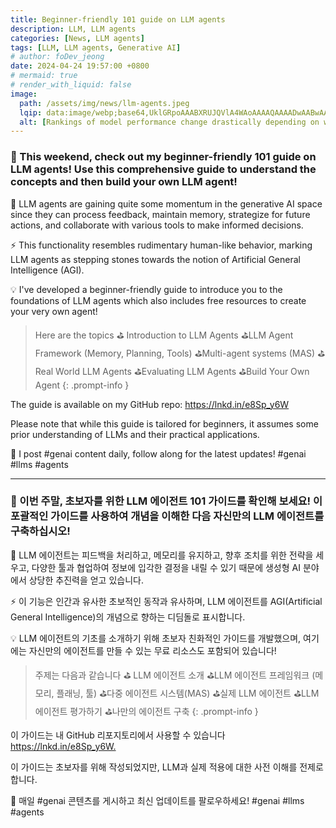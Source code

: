 ```yaml
---
title: Beginner-friendly 101 guide on LLM agents
description: LLM, LLM agents
categories: [News, LLM agents]
tags: [LLM, LLM agents, Generative AI]
# author: foDev_jeong
date: 2024-04-24 19:57:00 +0800
# mermaid: true
# render_with_liquid: false
image:
  path: /assets/img/news/llm-agents.jpeg
  lqip: data:image/webp;base64,UklGRpoAAABXRUJQVlA4WAoAAAAQAAAADwAABwAAQUxQSDIAAAARL0AmbZurmr57yyIiqE8oiG0bejIYEQTgqiDA9vqnsUSI6H+oAERp2HZ65qP/VIAWAFZQOCBCAAAA8AEAnQEqEAAIAAVAfCWkAALp8sF8rgRgAP7o9FDvMCkMde9PK7euH5M1m6VWoDXf2FkP3BqV0ZYbO6NA/VFIAAAA
  alt: [Rankings of model performance change drastically depending on which LLM is used as the judge on KILT-NQ]
---
```


### 🎊 This weekend, check out my beginner-friendly 101 guide on LLM agents! Use this comprehensive guide to understand the concepts and then build your own LLM agent!

🥁 LLM agents are gaining quite some momentum in the generative AI space since they can process feedback, maintain memory, strategize for future actions, and collaborate with various tools to make informed decisions.

⚡ This functionality resembles rudimentary human-like behavior, marking LLM agents as stepping stones towards the notion of Artificial General Intelligence (AGI).

💡 I've developed a beginner-friendly guide to introduce you to the foundations of LLM agents which also includes free resources to create your very own agent!

> Here are the topics
⛳ Introduction to LLM Agents
⛳LLM Agent Framework (Memory, Planning, Tools)
⛳Multi-agent systems (MAS)
⛳Real World LLM Agents
⛳Evaluating LLM Agents
⛳Build Your Own Agent
{: .prompt-info }

The guide is available on my GitHub repo: <https://lnkd.in/e8Sp_y6W>

Please note that while this guide is tailored for beginners, it assumes some prior understanding of LLMs and their practical applications.

🚨 I post #genai content daily, follow along for the latest updates! #genai #llms #agents

* * * 

### 🎊 이번 주말, 초보자를 위한 LLM 에이전트 101 가이드를 확인해 보세요! 이 포괄적인 가이드를 사용하여 개념을 이해한 다음 자신만의 LLM 에이전트를 구축하십시오!

🥁 LLM 에이전트는 피드백을 처리하고, 메모리를 유지하고, 향후 조치를 위한 전략을 세우고, 다양한 툴과 협업하여 정보에 입각한 결정을 내릴 수 있기 때문에 생성형 AI 분야에서 상당한 추진력을 얻고 있습니다.

⚡ 이 기능은 인간과 유사한 초보적인 동작과 유사하며, LLM 에이전트를 AGI(Artificial General Intelligence)의 개념으로 향하는 디딤돌로 표시합니다.

💡 LLM 에이전트의 기초를 소개하기 위해 초보자 친화적인 가이드를 개발했으며, 여기에는 자신만의 에이전트를 만들 수 있는 무료 리소스도 포함되어 있습니다!

> 주제는 다음과 같습니다
⛳ LLM 에이전트 소개
⛳LLM 에이전트 프레임워크 (메모리, 플래닝, 툴)
⛳다중 에이전트 시스템(MAS)
⛳실제 LLM 에이전트
⛳LLM 에이전트 평가하기
⛳나만의 에이전트 구축
{: .prompt-info }

이 가이드는 내 GitHub 리포지토리에서 사용할 수 있습니다 <https://lnkd.in/e8Sp_y6W.>

이 가이드는 초보자를 위해 작성되었지만, LLM과 실제 적용에 대한 사전 이해를 전제로 합니다.

🚨 매일 #genai 콘텐츠를 게시하고 최신 업데이트를 팔로우하세요! #genai #llms #agents